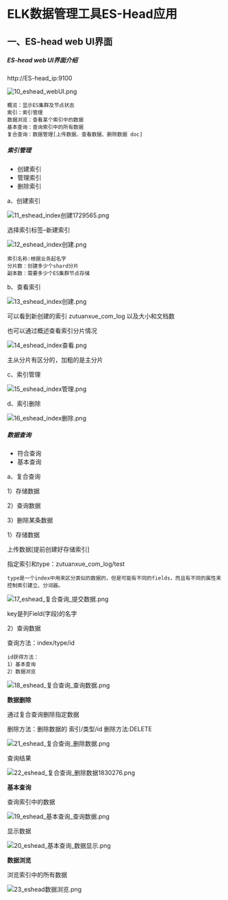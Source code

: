 # ELK数据管理工具ES-Head应用

## 一、ES-head web UI界面

##### **ES-head web UI界面介绍**

http://ES-head_ip:9100

![10_eshead_webUI.png](assets/10_eshead_webUI-20230610173808-3cjevc5.png)

```
概览：显示ES集群及节点状态
索引：索引管理
数据浏览：查看某个索引中的数据
基本查询：查询索引中的所有数据
复合查询：数据管理[上传数据、查看数据、删除数据 doc]
```

##### **索引管理**

- 创建索引
- 管理索引
- 删除索引

a、创建索引

![11_eshead_index创建1729565.png](assets/11_eshead_index创建1729565-20230610173808-p4us76b.png)

选择索引标签–新建索引

![12_eshead_index创建.png](assets/12_eshead_index创建-20230610173808-hl4t4eb.png)

```
索引名称:根据业务起名字
分片数：创建多少个shard分片
副本数：需要多少个ES集群节点存储
```

b、查看索引

![13_eshead_index创建.png](assets/13_eshead_index创建-20230610173808-d4la8ez.png)

可以看到新创建的索引 zutuanxue_com_log 以及大小和文档数

也可以通过概述查看索引分片情况

![14_eshead_index查看.png](assets/14_eshead_index查看-20230610173808-msem2pb.png)

主从分片有区分的，加粗的是主分片

c、索引管理

![15_eshead_index管理.png](assets/15_eshead_index管理-20230610173808-gbi9q08.png)

d、索引删除

![16_eshead_index删除.png](assets/16_eshead_index删除-20230610173808-6bgq9ov.png)

##### **数据查询**

- 符合查询
- 基本查询

a、复合查询

1）存储数据

2）查询数据

3）删除某条数据

1）存储数据

上传数据[提前创建好存储索引]

指定索引和type：zutuanxue_com_log/test

```
type是一个index中用来区分类似的数据的，但是可能有不同的fields，而且有不同的属性来控制索引建立、分词器。
```

![17_eshead_复合查询_提交数据.png](assets/17_eshead_复合查询_提交数据-20230610173808-liflt1j.png)

key是列Field(字段)的名字

2）查询数据

查询方法：index/type/id

```
id获得方法：
1）基本查询
2）数据浏览
```

![18_eshead_复合查询_查询数据.png](assets/18_eshead_复合查询_查询数据-20230610173808-p89vyva.png)

**数据删除**

通过复合查询删除指定数据

删除方法：删除数据的 索引/类型/id 删除方法:DELETE

![21_eshead_复合查询_删除数据.png](assets/21_eshead_复合查询_删除数据-20230610173808-gk3k0iv.png)

查询结果

![22_eshead_复合查询_删除数据1830276.png](assets/22_eshead_复合查询_删除数据1830276-20230610173808-714o549.png)

**基本查询**

查询索引中的数据

![19_eshead_基本查询_查询数据.png](assets/19_eshead_基本查询_查询数据-20230610173808-y5yc085.png)

显示数据

![20_eshead_基本查询_数据显示.png](assets/20_eshead_基本查询_数据显示-20230610173808-9vl2gpe.png)

**数据浏览**

浏览索引中的所有数据

![23_eshead数据浏览.png](assets/23_eshead数据浏览-20230610173808-0aknzey.png)
